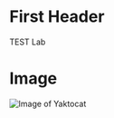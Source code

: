 #  First Header
TEST
Lab
# Image
![Image of Yaktocat](https://octodex.github.com/images/yaktocat.png)
